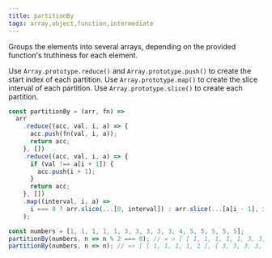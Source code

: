 ```yaml
---
title: partitionBy
tags: array,object,function,intermediate
---
```


Groups the elements into several arrays, depending on the provided function's truthiness for each element.

Use `Array.prototype.reduce()` and `Array.prototype.push()` to create the start index of each partition.
Use `Array.prototype.map()` to create the slice interval of each partition.
Use `Array.prototype.slice()` to create each partition.

```js
const partitionBy = (arr, fn) =>
  arr
    .reduce((acc, val, i, a) => {
      acc.push(fn(val, i, a));
      return acc;
    }, [])
    .reduce((acc, val, i, a) => {
      if (val !== a[i + 1]) {
        acc.push(i + 1);
      }
      return acc;
    }, [])
    .map((interval, i, a) =>
      i === 0 ? arr.slice(...[0, interval]) : arr.slice(...[a[i - 1], interval])
    );
```

```js
const numbers = [1, 1, 1, 1, 1, 3, 3, 3, 3, 3, 4, 5, 5, 5, 5, 5];
partitionBy(numbers, n => n % 2 === 0); // = > [ [ 1, 1, 1, 1, 1, 3, 3, 3, 3, 3 ], [ 4 ], [ 5, 5, 5, 5, 5 ] ]
partitionBy(numbers, n => n); // => [ [ 1, 1, 1, 1, 1 ], [ 3, 3, 3, 3, 3 ], [ 4 ], [ 5, 5, 5, 5, 5 ] ]
```
